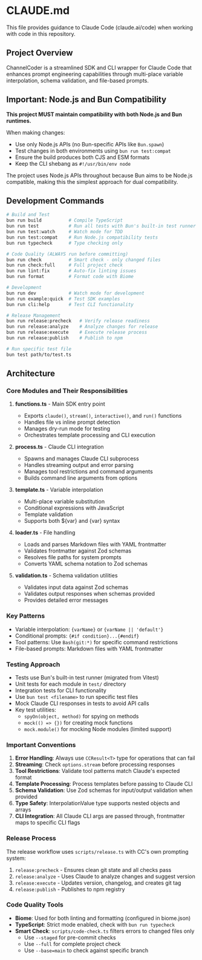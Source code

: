 # CLAUDE.md

This file provides guidance to Claude Code (claude.ai/code) when working with code in this repository.

## Project Overview

ChannelCoder is a streamlined SDK and CLI wrapper for Claude Code that enhances prompt engineering capabilities through multi-place variable interpolation, schema validation, and file-based prompts.

## Important: Node.js and Bun Compatibility

**This project MUST maintain compatibility with both Node.js and Bun runtimes.** 

When making changes:
- Use only Node.js APIs (no Bun-specific APIs like `Bun.spawn`)
- Test changes in both environments using `bun run test:compat`
- Ensure the build produces both CJS and ESM formats
- Keep the CLI shebang as `#!/usr/bin/env node`

The project uses Node.js APIs throughout because Bun aims to be Node.js compatible, making this the simplest approach for dual compatibility.

## Development Commands

```bash
# Build and Test
bun run build          # Compile TypeScript
bun run test           # Run all tests with Bun's built-in test runner
bun run test:watch     # Watch mode for TDD
bun run test:compat    # Run Node.js compatibility tests
bun run typecheck      # Type checking only

# Code Quality (ALWAYS run before committing)
bun run check          # Smart check - only changed files
bun run check:full     # Full project check
bun run lint:fix       # Auto-fix linting issues
bun run format         # Format code with Biome

# Development
bun run dev            # Watch mode for development
bun run example:quick  # Test SDK examples
bun run cli:help       # Test CLI functionality

# Release Management
bun run release:precheck   # Verify release readiness
bun run release:analyze    # Analyze changes for release
bun run release:execute    # Execute release process
bun run release:publish    # Publish to npm

# Run specific test file
bun test path/to/test.ts
```

## Architecture

### Core Modules and Their Responsibilities

1. **functions.ts** - Main SDK entry point
   - Exports `claude()`, `stream()`, `interactive()`, and `run()` functions
   - Handles file vs inline prompt detection
   - Manages dry-run mode for testing
   - Orchestrates template processing and CLI execution

2. **process.ts** - Claude CLI integration
   - Spawns and manages Claude CLI subprocess
   - Handles streaming output and error parsing
   - Manages tool restrictions and command arguments
   - Builds command line arguments from options

3. **template.ts** - Variable interpolation
   - Multi-place variable substitution
   - Conditional expressions with JavaScript
   - Template validation
   - Supports both ${var} and {var} syntax

4. **loader.ts** - File handling
   - Loads and parses Markdown files with YAML frontmatter
   - Validates frontmatter against Zod schemas
   - Resolves file paths for system prompts
   - Converts YAML schema notation to Zod schemas

5. **validation.ts** - Schema validation utilities
   - Validates input data against Zod schemas
   - Validates output responses when schemas provided
   - Provides detailed error messages

### Key Patterns

- Variable interpolation: `{varName}` or `{varName || 'default'}`
- Conditional prompts: `{#if condition}...{#endif}`
- Tool patterns: Use `Bash(git:*)` for specific command restrictions
- File-based prompts: Markdown files with YAML frontmatter

### Testing Approach

- Tests use Bun's built-in test runner (migrated from Vitest)
- Unit tests for each module in `test/` directory
- Integration tests for CLI functionality
- Use `bun test <filename>` to run specific test files
- Mock Claude CLI responses in tests to avoid API calls
- Key test utilities:
  - `spyOn(object, method)` for spying on methods
  - `mock(() => {})` for creating mock functions
  - `mock.module()` for mocking Node modules (limited support)

### Important Conventions

1. **Error Handling**: Always use `CCResult<T>` type for operations that can fail
2. **Streaming**: Check `options.stream` before processing responses
3. **Tool Restrictions**: Validate tool patterns match Claude's expected format
4. **Template Processing**: Process templates before passing to Claude CLI
5. **Schema Validation**: Use Zod schemas for input/output validation when provided
6. **Type Safety**: InterpolationValue type supports nested objects and arrays
7. **CLI Integration**: All Claude CLI args are passed through, frontmatter maps to specific CLI flags

### Release Process

The release workflow uses `scripts/release.ts` with CC's own prompting system:
1. `release:precheck` - Ensures clean git state and all checks pass
2. `release:analyze` - Uses Claude to analyze changes and suggest version
3. `release:execute` - Updates version, changelog, and creates git tag
4. `release:publish` - Publishes to npm registry

### Code Quality Tools

- **Biome**: Used for both linting and formatting (configured in biome.json)
- **TypeScript**: Strict mode enabled, check with `bun run typecheck`
- **Smart Check**: `scripts/code-check.ts` filters errors to changed files only
  - Use `--staged` for pre-commit checks
  - Use `--full` for complete project check
  - Use `--base=main` to check against specific branch